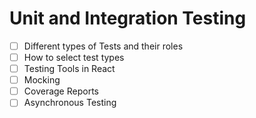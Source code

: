 # Unit and Integration Testing

- [ ] Different types of Tests and their roles
- [ ] How to select test types
- [ ] Testing Tools in React
- [ ] Mocking
- [ ] Coverage Reports
- [ ] Asynchronous Testing
